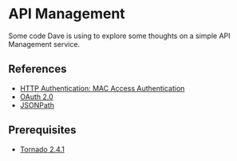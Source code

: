 API Management
==============

Some code Dave is using to explore some thoughts on a simple API Management service.

References 
----------
* [HTTP Authentication: MAC Access Authentication](http://tools.ietf.org/html/draft-ietf-oauth-v2-http-mac-00 "HTTP Authentication: MAC Access Authentication")
* [OAuth 2.0](http://oauth.net/2/ "OAuth 2.0")
* [JSONPath](http://goessner.net/articles/JsonPath/)

Prerequisites 
-------------
* [Tornado 2.4.1](http://www.tornadoweb.org/en/branch2.4/ "Tornado 2.4.1")
